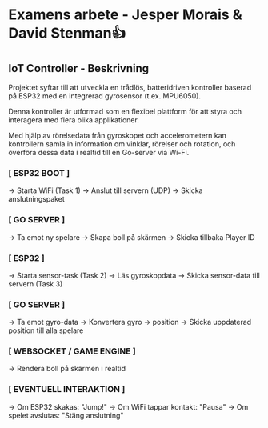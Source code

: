 # Examens arbete - Jesper Morais & David Stenman👍

## IoT Controller - **Beskrivning**

Projektet syftar till att utveckla en trådlös, batteridriven kontroller baserad på ESP32 med en integrerad gyrosensor (t.ex. MPU6050).

Denna kontroller är utformad som en flexibel plattform för att styra och interagera med flera olika applikationer. 

Med hjälp av rörelsedata från gyroskopet och accelerometern kan kontrollern samla in information om vinklar, rörelser och rotation, och överföra dessa data i realtid till en Go-server via Wi-Fi.

### [ ESP32 BOOT ] 
   → Starta WiFi (Task 1)
   → Anslut till servern (UDP)
   → Skicka anslutningspaket

### [ GO SERVER ]
   → Ta emot ny spelare
   → Skapa boll på skärmen
   → Skicka tillbaka Player ID

### [ ESP32 ]
   → Starta sensor-task (Task 2)
   → Läs gyroskopdata
   → Skicka sensor-data till servern (Task 3)

### [ GO SERVER ]
   → Ta emot gyro-data
   → Konvertera gyro → position
   → Skicka uppdaterad position till alla spelare

### [ WEBSOCKET / GAME ENGINE ]
   → Rendera boll på skärmen i realtid

### [ EVENTUELL INTERAKTION ]
   → Om ESP32 skakas: "Jump!"
   → Om WiFi tappar kontakt: "Pausa"
   → Om spelet avslutas: "Stäng anslutning"
